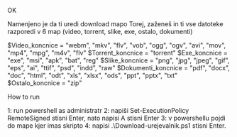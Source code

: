 OK

Namenjeno je da ti uredi download mapo
Torej, zaženeš in ti vse datoteke razporedi v 6 map (video, torrent, slike, exe, ostalo, dokumenti)


$Video_koncnice = "webm", "mkv", "flv", "vob", "ogg", "ogv", "avi", "mov", "mp4", "mpg", "m4v", "flv"
$Torrent_koncnice = "torrent"
$Exe_koncnice = "exe", "msi", "apk", "bat", "reg"
$Slike_koncnice = "png", "jpg", "jpeg", "gif", "eps", "ai", "ttif", "psd", "indd", "raw"
$Dokumenti_koncnice = "pdf", "docx", "doc", "html", "odt", "xls", "xlsx", "ods", "ppt", "pptx", "txt"
$Ostalo_koncnice = "zip"



How to run

1: run powershell as administratr
2: napiši    Set-ExecutionPolicy RemoteSigned   stisni Enter, nato napisi   A    stisni Enter
3: v powershellu pojdi do mape kjer imas skripto
4: napisi   .\Download-urejevalnik.ps1       stisni Enter.
